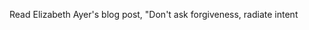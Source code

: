 Read Elizabeth Ayer's blog post, "Don't ask forgiveness, radiate intent
<!--stackedit_data:
eyJoaXN0b3J5IjpbLTE2Mzc1OTE3MjVdfQ==
-->